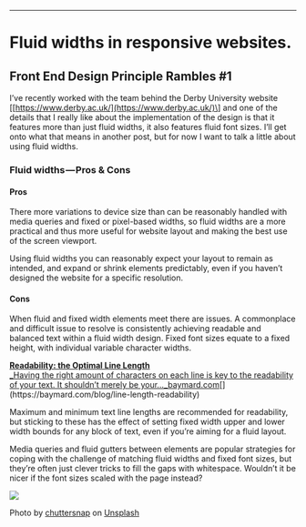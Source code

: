 * * *

# Fluid widths in responsive websites.

## Front End Design Principle Rambles #1

I’ve recently worked with the team behind the Derby University website \[[https://www.derby.ac.uk/](https://www.derby.ac.uk/)\] and one of the details that I really like about the implementation of the design is that it features more than just fluid widths, it also features fluid font sizes. I’ll get onto what that means in another post, but for now I want to talk a little about using fluid widths.

### Fluid widths — Pros & Cons

#### Pros

There more variations to device size than can be reasonably handled with media queries and fixed or pixel-based widths, so fluid widths are a more practical and thus more useful for website layout and making the best use of the screen viewport.

Using fluid widths you can reasonably expect your layout to remain as intended, and expand or shrink elements predictably, even if you haven’t designed the website for a specific resolution.

#### Cons

When fluid and fixed width elements meet there are issues. A commonplace and difficult issue to resolve is consistently achieving readable and balanced text within a fluid width design. Fixed font sizes equate to a fixed height, with individual variable character widths.

[**Readability: the Optimal Line Length**  
_Having the right amount of characters on each line is key to the readability of your text. It shouldn’t merely be your…_baymard.com](https://baymard.com/blog/line-length-readability "https://baymard.com/blog/line-length-readability")[](https://baymard.com/blog/line-length-readability)

Maximum and minimum text line lengths are recommended for readability, but sticking to these has the effect of setting fixed width upper and lower width bounds for any block of text, even if you’re aiming for a fluid layout.

Media queries and fluid gutters between elements are popular strategies for coping with the challenge of matching fluid widths and fixed font sizes, but they’re often just clever tricks to fill the gaps with whitespace. Wouldn’t it be nicer if the font sizes scaled with the page instead?

![](https://cdn-images-1.medium.com/max/2000/1*Key4MifVtUocntQlHnMM9g.jpeg)

Photo by [chuttersnap](https://unsplash.com/photos/xjZl9zm6Sds?utm_source=unsplash&utm_medium=referral&utm_content=creditCopyText) on [Unsplash](https://unsplash.com/search/photos/whitespace?utm_source=unsplash&utm_medium=referral&utm_content=creditCopyText)